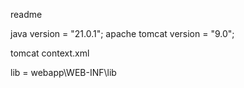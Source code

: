 readme

java version = "21.0.1";
apache tomcat version = "9.0";

tomcat context.xml
  <Resource name="jdbc/basicjsp"
           auth="Container"
           type="javax.sql.DataSource"
           driverClassName="com.mysql.jdbc.Driver" 
           username=""
           password=""
           url="jdbc:mysql://localhost:3306/basicjsp"
           maxWait="5000"       
 	/>

lib = webapp\WEB-INF\lib

